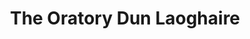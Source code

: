 ---
title: "The Oratory Dun Laoghaire"
address: "Mr Fenton Mc Carthy, Development Department Dun Laoghaire/Rathdown Co. Council, Marine Road, Co. Dublin, Dun Laoghaire"
tel: "+353 (0)1 205 4700"
county: "Dublin"
category: "Churches And Settlements"
type: "Content"
lat: "53.29220199584961"
lng: "-6.138117790222168"
---